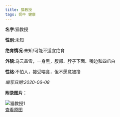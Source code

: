 ```yaml
---
title: 猫教授
tags: 奶牛 健康 
---
```


**名字**:猫教授

**性别**:未知

**绝育情况**:未知/可能不适宜绝育

**外貌**:乌云盖雪，一身黑，腹部、脖子下面、嘴边和四爪白

**性格**:不怕人，接受喂食，但不愿意被撸

*编写日期:2020-06-08*

**附录图片**：

![猫教授1](http://nekoustc.hk.ufileos.com//cats/m_猫教授1.jpg)    
[查看原图](http://nekoustc.hk.ufileos.com//cats/l_猫教授1.jpg)    
